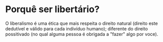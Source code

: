 # Porquê ser libertário?

O liberalismo é uma ética que mais respeita o direito natural (direito este dedutível e válido para cada indivíduo humano); diferente do direito possitivado (no qual alguma pessoa é obrigada a "fazer" algo por voce).
